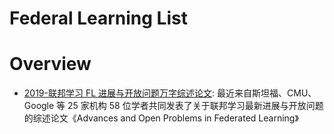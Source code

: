# Federal Learning List

# Overview

- [2019-联邦学习 FL 进展与开放问题万字综述论文](https://mp.weixin.qq.com/s/Lzs5qaZpgcnQP_9MwgWuKA): 最近来自斯坦福、CMU、Google 等 25 家机构 58 位学者共同发表了关于联邦学习最新进展与开放问题的综述论文《Advances and Open Problems in Federated Learning》

